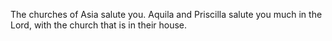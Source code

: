 The churches of Asia salute you. Aquila and Priscilla salute you much in the Lord, with the church that is in their house.

